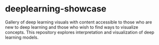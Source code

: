 # deeplearning-showcase
Gallery of deep learning visuals with content accessible to those who are new to deep learning and those who wish to find ways to visualize concepts. This repository explores interpretation and visualization of deep learning models.
